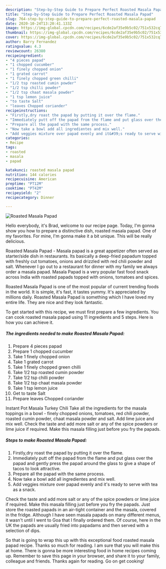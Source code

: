 ```yaml
---
description: "Step-by-Step Guide to Prepare Perfect Roasted Masala Papad"
title: "Step-by-Step Guide to Prepare Perfect Roasted Masala Papad"
slug: 764-step-by-step-guide-to-prepare-perfect-roasted-masala-papad
date: 2020-10-24T13:20:41.133Z
image: https://img-global.cpcdn.com/recipes/6cde2af35e9b5c02/751x532cq70/roasted-masala-papad-recipe-main-photo.jpg
thumbnail: https://img-global.cpcdn.com/recipes/6cde2af35e9b5c02/751x532cq70/roasted-masala-papad-recipe-main-photo.jpg
cover: https://img-global.cpcdn.com/recipes/6cde2af35e9b5c02/751x532cq70/roasted-masala-papad-recipe-main-photo.jpg
author: Barry Fernandez
ratingvalue: 4.3
reviewcount: 26380
recipeingredient:
- "4 pieces papad"
- "1 chopped cucumber"
- "1 finely chopped onion"
- "1 grated carrot"
- "1 finely chopped green chilli"
- "1/2 tsp roasted cumin powder"
- "1/2 tsp chilli powder"
- "1/2 tsp chaat masala powder"
- "1 tsp lemon juice"
- "to taste Salt"
- "leaves Chopped coriander"
recipeinstructions:
- "Firstly,dry roast the papad by putting it over the flame."
- "Immediately putt off the papad from the flame and put glass over the papad and gently press the papad around the glass to give a shape of tacos to look attractive."
- "Prepare all the papad with the same process."
- "Now take a bowl add all ingredientes and mix well."
- "Add veggies mixture over papad evenly and it&#39;s ready to serve with tea as a snack."
categories:
- Recipe
tags:
- roasted
- masala
- papad

katakunci: roasted masala papad 
nutrition: 144 calories
recipecuisine: American
preptime: "PT12M"
cooktime: "PT42M"
recipeyield: "2"
recipecategory: Dinner

---
```



![Roasted Masala Papad](https://img-global.cpcdn.com/recipes/6cde2af35e9b5c02/751x532cq70/roasted-masala-papad-recipe-main-photo.jpg)

Hello everybody, it's Brad, welcome to our recipe page. Today, I'm gonna show you how to prepare a distinctive dish, roasted masala papad. One of my favorites. For mine, I'm gonna make it a bit unique. This will be really delicious.

Roasted Masala Papad - Masala papad is a great appetizer often served as starter/side dish in restaurants. Its basically a deep-fried papadum topped with freshly cut tomatoes, onions and drizzled with red chili powder and salt. Whenever I go out to a restaurant for dinner with my family we always order a masala papad. Masala Papad is a very popular fast food snack across India with roasted papads topped with onions, tomatoes and spices.

Roasted Masala Papad is one of the most popular of current trending foods in the world. It is simple, it's fast, it tastes yummy. It's appreciated by millions daily. Roasted Masala Papad is something which I have loved my entire life. They are nice and they look fantastic.


To get started with this recipe, we must first prepare a few ingredients. You can cook roasted masala papad using 11 ingredients and 5 steps. Here is how you can achieve it.

<!--inarticleads1-->

##### The ingredients needed to make Roasted Masala Papad:

1. Prepare 4 pieces papad
1. Prepare 1 chopped cucumber
1. Take 1 finely chopped onion
1. Take 1 grated carrot
1. Take 1 finely chopped green chilli
1. Take 1/2 tsp roasted cumin powder
1. Take 1/2 tsp chilli powder
1. Take 1/2 tsp chaat masala powder
1. Take 1 tsp lemon juice
1. Get to taste Salt
1. Prepare leaves Chopped coriander


Instant Pot Masala Turkey Chili Take all the ingredients for the masala toppings in a bowl - finely chopped onions, tomatoes, red chili powder, roasted cumin powder, chaat masala powder and salt. Add lime juice and mix well. Check the taste and add more salt or any of the spice powders or lime juice if required. Make this masala filling just before you fry the papads. 

<!--inarticleads2-->

##### Steps to make Roasted Masala Papad:

1. Firstly,dry roast the papad by putting it over the flame.
1. Immediately putt off the papad from the flame and put glass over the papad and gently press the papad around the glass to give a shape of tacos to look attractive.
1. Prepare all the papad with the same process.
1. Now take a bowl add all ingredientes and mix well.
1. Add veggies mixture over papad evenly and it&#39;s ready to serve with tea as a snack.


Check the taste and add more salt or any of the spice powders or lime juice if required. Make this masala filling just before you fry the papads. Just store the roasted papads in an air-tight container and the masala, covered in the fridge. Although I have seen masala papads on many different menus, it wasn&#39;t until I went to Goa that I finally ordered them. Of course, here in the UK the papads are usually fried into papadams and then served with a selection of dips. 

So that is going to wrap this up with this exceptional food roasted masala papad recipe. Thanks so much for reading. I am sure that you will make this at home. There is gonna be more interesting food in home recipes coming up. Remember to save this page in your browser, and share it to your family, colleague and friends. Thanks again for reading. Go on get cooking!
